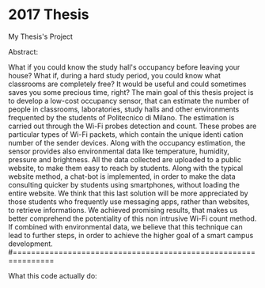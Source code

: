 # 2017 Thesis
My Thesis's Project

Abstract:

What if you could know the study hall's occupancy before leaving your house? What if, during a hard study period, you could know what classrooms are completely free? It would be useful and could sometimes saves you some precious time, right? The main goal of this thesis project is to develop a low-cost occupancy sensor, that can estimate the number of people in classrooms, laboratories, study halls and other environments frequented by the students of Politecnico di Milano. The estimation is carried out through the Wi-Fi probes detection and count. These probes are particular types of Wi-Fi packets, which contain the unique identi cation number of the sender devices. Along with the occupancy estimation, the sensor provides also environmental data like temperature, humidity, pressure and brightness. All the data collected are uploaded to a public website, to make them easy to reach by students. Along with the typical website method, a chat-bot is implemented, in order to make the data consulting quicker by students using smartphones, without loading the entire website. We think that this last solution will be more appreciated by those students who frequently use messaging apps, rather than websites, to retrieve informations. We achieved promising results, that makes us better comprehend the potentiality of this non intrusive Wi-Fi count method. If combined with environmental data, we believe that this technique can lead to further steps, in order to achieve the higher goal of a smart campus development.
#===============================================================

What this code actually do:

